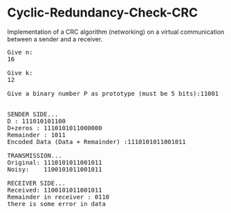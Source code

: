 # Cyclic-Redundancy-Check-CRC
Implementation of a CRC algorithm (networking) on a virtual communication between a sender and a receiver.
<pre>
Give n:
16

Give k:
12

Give a binary number P as prototype (must be 5 bits):11001


SENDER SIDE...
D : 111010101100
D+zeros : 1110101011000000
Remainder : 1011
Encoded Data (Data + Remainder) :1110101011001011

TRANSMISSION...
Original: 1110101011001011
Noisy:    1100101011001011

RECEIVER SIDE...
Received: 1100101011001011
Remainder in receiver : 0110
there is some error in data

</pre>
